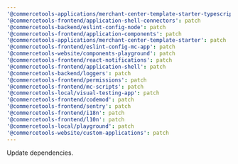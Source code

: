 ```yaml
---
'@commercetools-applications/merchant-center-template-starter-typescript': patch
'@commercetools-frontend/application-shell-connectors': patch
'@commercetools-backend/eslint-config-node': patch
'@commercetools-frontend/application-components': patch
'@commercetools-applications/merchant-center-template-starter': patch
'@commercetools-frontend/eslint-config-mc-app': patch
'@commercetools-website/components-playground': patch
'@commercetools-frontend/react-notifications': patch
'@commercetools-frontend/application-shell': patch
'@commercetools-backend/loggers': patch
'@commercetools-frontend/permissions': patch
'@commercetools-frontend/mc-scripts': patch
'@commercetools-local/visual-testing-app': patch
'@commercetools-frontend/codemod': patch
'@commercetools-frontend/sentry': patch
'@commercetools-frontend/i18n': patch
'@commercetools-frontend/l10n': patch
'@commercetools-local/playground': patch
'@commercetools-website/custom-applications': patch
---
```


Update dependencies.
